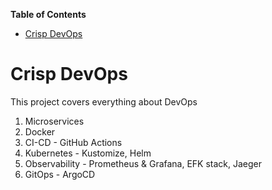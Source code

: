 <!-- START doctoc generated TOC please keep comment here to allow auto update -->
<!-- DON'T EDIT THIS SECTION, INSTEAD RE-RUN doctoc TO UPDATE -->
**Table of Contents**

- [Crisp DevOps](#crisp-devops)

<!-- END doctoc generated TOC please keep comment here to allow auto update -->

# Crisp DevOps

This project covers everything about DevOps

1) Microservices 
2) Docker
3) CI-CD - GitHub Actions
3) Kubernetes - Kustomize, Helm 
4) Observability - Prometheus & Grafana, EFK stack, Jaeger 
5) GitOps - ArgoCD

<!--doc_begin-->
<!--doc_end-->